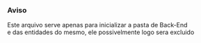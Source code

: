 ### Aviso

Este arquivo serve apenas para inicializar a pasta de Back-End <br>
e das entidades do mesmo, ele possivelmente logo sera excluido
